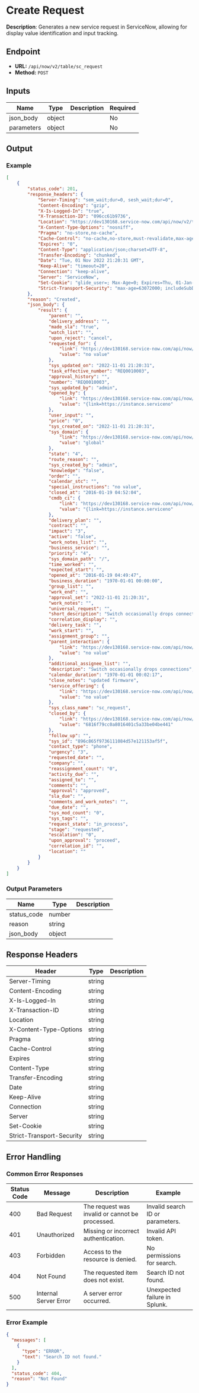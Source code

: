 # Create Request

**Description**: Generates a new service request in ServiceNow, allowing for display value identification and input tracking.

## Endpoint

- **URL:** `/api/now/v2/table/sc_request`
- **Method:** `POST`
## Inputs

| Name | Type | Description | Required |
|------|------|-------------|----------|
| json_body | object |  | No |
| parameters | object |  | No |
## Output

### Example

```json
[
    {
        "status_code": 201,
        "response_headers": {
            "Server-Timing": "sem_wait;dur=0, sesh_wait;dur=0",
            "Content-Encoding": "gzip",
            "X-Is-Logged-In": "true",
            "X-Transaction-ID": "096cc61b9736",
            "Location": "https://dev130168.service-now.com/api/now/v2/table/sc_request/896c865f9736111084d57e121153af5f",
            "X-Content-Type-Options": "nosniff",
            "Pragma": "no-store,no-cache",
            "Cache-Control": "no-cache,no-store,must-revalidate,max-age=-1",
            "Expires": "0",
            "Content-Type": "application/json;charset=UTF-8",
            "Transfer-Encoding": "chunked",
            "Date": "Tue, 01 Nov 2022 21:20:31 GMT",
            "Keep-Alive": "timeout=20",
            "Connection": "keep-alive",
            "Server": "ServiceNow",
            "Set-Cookie": "glide_user=; Max-Age=0; Expires=Thu, 01-Jan-1970 00:00:10 GMT; Path=/; HttpOnly; SameSite=None; Secure, glide_user_session=; Max-Age=0; Expires=Thu, 01-Jan-1970 00:00:10 GMT; Path=/; HttpOnly; SameSite=None; Secure, glide_user_route=glide.f6d1c4085a807931391acf9b7192b09e; Max-Age=2147483647; Expires=Mon, 20-Nov-2090 00:34:38 GMT; Path=/; HttpOnly; SameSite=None; Secure, glide_session_store=016C8ED79736111084D57E121153AF34; Max-Age=1800; Expires=Tue, 01-Nov-2022 21:50:31 GMT; Path=/; HttpOnly; SameSite=None; Secure",
            "Strict-Transport-Security": "max-age=63072000; includeSubDomains"
        },
        "reason": "Created",
        "json_body": {
            "result": {
                "parent": "",
                "delivery_address": "",
                "made_sla": "true",
                "watch_list": "",
                "upon_reject": "cancel",
                "requested_for": {
                    "link": "https://dev130168.service-now.com/api/now/v2/table/sys_user/no value",
                    "value": "no value"
                },
                "sys_updated_on": "2022-11-01 21:20:31",
                "task_effective_number": "REQ0010003",
                "approval_history": "",
                "number": "REQ0010003",
                "sys_updated_by": "admin",
                "opened_by": {
                    "link": "https://dev130168.service-now.com/api/now/v2/table/sys_user/{link=https://instance.serviceno",
                    "value": "{link=https://instance.serviceno"
                },
                "user_input": "",
                "price": "0",
                "sys_created_on": "2022-11-01 21:20:31",
                "sys_domain": {
                    "link": "https://dev130168.service-now.com/api/now/v2/table/sys_user_group/global",
                    "value": "global"
                },
                "state": "4",
                "route_reason": "",
                "sys_created_by": "admin",
                "knowledge": "false",
                "order": "",
                "calendar_stc": "",
                "special_instructions": "no value",
                "closed_at": "2016-01-19 04:52:04",
                "cmdb_ci": {
                    "link": "https://dev130168.service-now.com/api/now/v2/table/cmdb_ci/{link=https://instance.serviceno",
                    "value": "{link=https://instance.serviceno"
                },
                "delivery_plan": "",
                "contract": "",
                "impact": "3",
                "active": "false",
                "work_notes_list": "",
                "business_service": "",
                "priority": "4",
                "sys_domain_path": "/",
                "time_worked": "",
                "expected_start": "",
                "opened_at": "2016-01-19 04:49:47",
                "business_duration": "1970-01-01 00:00:00",
                "group_list": "",
                "work_end": "",
                "approval_set": "2022-11-01 21:20:31",
                "work_notes": "",
                "universal_request": "",
                "short_description": "Switch occasionally drops connections",
                "correlation_display": "",
                "delivery_task": "",
                "work_start": "",
                "assignment_group": "",
                "parent_interaction": {
                    "link": "https://dev130168.service-now.com/api/now/v2/table/interaction/no value",
                    "value": "no value"
                },
                "additional_assignee_list": "",
                "description": "Switch occasionally drops connections",
                "calendar_duration": "1970-01-01 00:02:17",
                "close_notes": "updated firmware",
                "service_offering": {
                    "link": "https://dev130168.service-now.com/api/now/v2/table/service_offering/no value",
                    "value": "no value"
                },
                "sys_class_name": "sc_request",
                "closed_by": {
                    "link": "https://dev130168.service-now.com/api/now/v2/table/sys_user/6816f79cc0a8016401c5a33be04be441",
                    "value": "6816f79cc0a8016401c5a33be04be441"
                },
                "follow_up": "",
                "sys_id": "896c865f9736111084d57e121153af5f",
                "contact_type": "phone",
                "urgency": "3",
                "requested_date": "",
                "company": "",
                "reassignment_count": "0",
                "activity_due": "",
                "assigned_to": "",
                "comments": "",
                "approval": "approved",
                "sla_due": "",
                "comments_and_work_notes": "",
                "due_date": "",
                "sys_mod_count": "0",
                "sys_tags": "",
                "request_state": "in_process",
                "stage": "requested",
                "escalation": "0",
                "upon_approval": "proceed",
                "correlation_id": "",
                "location": ""
            }
        }
    }
]
```
### Output Parameters

| Name | Type | Description |
|------|------|-------------|
| status_code | number |  |
| reason | string |  |
| json_body | object |  |
## Response Headers

| Header | Type | Description |
|--------|------|-------------|
| Server-Timing | string |  |
| Content-Encoding | string |  |
| X-Is-Logged-In | string |  |
| X-Transaction-ID | string |  |
| Location | string |  |
| X-Content-Type-Options | string |  |
| Pragma | string |  |
| Cache-Control | string |  |
| Expires | string |  |
| Content-Type | string |  |
| Transfer-Encoding | string |  |
| Date | string |  |
| Keep-Alive | string |  |
| Connection | string |  |
| Server | string |  |
| Set-Cookie | string |  |
| Strict-Transport-Security | string |  |
## Error Handling

### Common Error Responses

| Status Code | Message | Description | Example |
|-------------|---------|-------------|---------|
| 400 | Bad Request | The request was invalid or cannot be processed. | Invalid search ID or parameters. |
| 401 | Unauthorized | Missing or incorrect authentication. | Invalid API token. |
| 403 | Forbidden | Access to the resource is denied. | No permissions for search. |
| 404 | Not Found | The requested item does not exist. | Search ID not found. |
| 500 | Internal Server Error | A server error occurred. | Unexpected failure in Splunk. |

### Error Example

```json
{
  "messages": [
    {
      "type": "ERROR",
      "text": "Search ID not found."
    }
  ],
  "status_code": 404,
  "reason": "Not Found"
}
```